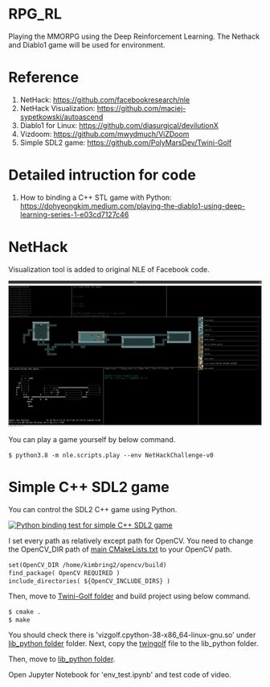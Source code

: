 # RPG_RL
Playing the MMORPG using the Deep Reinforcement Learning. The Nethack and Diablo1 game will be used for environment.

# Reference
1. NetHack: https://github.com/facebookresearch/nle
2. NetHack Visualization: https://github.com/maciej-sypetkowski/autoascend
3. Diablo1 for Linux: https://github.com/diasurgical/devilutionX
4. Vizdoom: https://github.com/mwydmuch/ViZDoom
5. Simple SDL2 game: https://github.com/PolyMarsDev/Twini-Golf

# Detailed intruction for code
1. How to binding a C++ STL game with Python: https://dohyeongkim.medium.com/playing-the-diablo1-using-deep-learning-series-1-e03cd7127c46

# NetHack
Visualization tool is added to original NLE of Facebook code.

<img src="image/vis_1.png" width="1000">

You can play a game yourself by below command.

```
$ python3.8 -m nle.scripts.play --env NetHackChallenge-v0
```

# Simple C++ SDL2 game
You can control the SDL2 C++ game using Python.

[![Python binding test for simple C++ SDL2 game](https://img.youtube.com/vi/sEmLVRSOaHA/sddefault.jpg)](https://www.youtube.com/watch?v=sEmLVRSOaHA)

I set every path as relatively except path for OpenCV. You need to change the OpenCV_DIR path of [main CMakeLists.txt](https://github.com/kimbring2/RPG_RL/blob/main/Twini-Golf/CMakeLists.txt) to your OpenCV path.

```
set(OpenCV_DIR /home/kimbring2/opencv/build)
find_package( OpenCV REQUIRED )
include_directories( ${OpenCV_INCLUDE_DIRS} )
```

Then, move to [Twini-Golf folder](https://github.com/kimbring2/RPG_RL/tree/main/Twini-Golf) and build project using below command.

```
$ cmake .
$ make
```

You should check there is 'vizgolf.cpython-38-x86_64-linux-gnu.so' under [lib_python folder](https://github.com/kimbring2/RPG_RL/tree/main/Twini-Golf/src/lib_python) folder. Next, copy the [twingolf](https://github.com/kimbring2/RPG_RL/blob/main/Twini-Golf/src/vizgolf/twingolf) file to the lib_python folder.

Then, move to [lib_python folder](https://github.com/kimbring2/RPG_RL/tree/main/Twini-Golf/src/lib_python).

Open Jupyter Notebook for 'env_test.ipynb' and test code of video.
